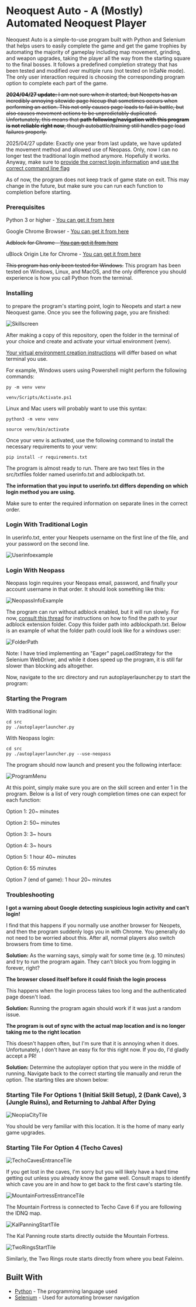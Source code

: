 # Neoquest Auto - A (Mostly) Automated Neoquest Player

Neoquest Auto is a simple-to-use program built with Python and Selenium that helps users to easily
complete the game and get the game trophies by automating the majority of gameplay including map movement, grinding,
and weapon upgrades, taking the player all the way from the starting square to the final bosses.
It follows a predefined completion strategy that has been tested and modified over multiple runs
(not tested on InSaNe mode).
The only user interaction required is choosing the corresponding program option to complete
each part of the game.

~~**2024/04/27 update:** I am not sure when it started, but Neopets has an incredibly annoying sitewide page hiccup that sometimes occurs when performing an action.
This not only causes page loads to fail in battle, but also causes movement actions to be unpredictably duplicated.
Unfortunately, this means that **path following/navigation with this program is not reliable right now**, though autobattle/training still handles page load failures properly.~~

2025/04/27 update: Exactly one year from last update, we have updated the movement method and
allowed use of Neopass. Only, now I can no longer test the traditional login method anymore.
Hopefully it works. Anyway, make sure to [provide the correct login information](#login-with-neopass) and [use the correct command line flag](#starting-the-program)

As of now, the program does not keep track of game state on exit.
This may change in the future, but make sure you can run each function to completion before starting.

### Prerequisites

Python 3 or higher - [You can get it from here](https://www.python.org/downloads/)

Google Chrome Browser - [You can get it from here](https://www.google.com/intl/en_ca/chrome/)

~~Adblock for Chrome - [You can get it from here](https://chrome.google.com/webstore/detail/adblock-%E2%80%94-best-ad-blocker/gighmmpiobklfepjocnamgkkbiglidom)~~

uBlock Origin Lite for Chrome - [You can get it from here](https://chromewebstore.google.com/detail/ublock-origin-lite/ddkjiahejlhfcafbddmgiahcphecmpfh)

~~This program has only been tested for Windows.~~
This program has been tested on Windows, Linux, and MacOS, and the only difference you should
experience is how you call Python from the terminal.

### Installing

to prepare the program's starting point, login to Neopets and start a new Neoquest game. Once you see the following
page, you are finished:

![Skillscreen](readmeresources/skillscreen.jpg)

After making a copy of this repository, open the folder in the terminal of your choice and create and activate your
virtual environment (venv).

[Your virtual environment creation instructions](https://docs.python.org/3/library/venv.html) will differ based on
what terminal you use.

For example, Windows users using Powershell might perform the following commands:

```
py -m venv venv

venv/Scripts/Activate.ps1
```

Linux and Mac users will probably want to use this syntax:

```
python3 -m venv venv

source venv/bin/activate
```

Once your venv is activated, use the following command to install the necessary requirements to
your venv:

```
pip install -r requirements.txt
```

The program is almost ready to run. There are two text files in the src/txtfiles folder named userinfo.txt and
adblockpath.txt.

**The information that you input to userinfo.txt differs depending on which login method you are
using.**

Make sure to enter the required information on separate lines in the correct order.

### Login With Traditional Login

In userinfo.txt, enter your Neopets username on the first line of the file,
and your password on the second line.

![Userinfoexample](readmeresources/userinfoexample.jpg)

### Login With Neopass

Neopass login requires your Neopass email, password, and finally your account username in that
order. It should look something like this:

![NeopassInfoExample](readmeresources/neopassinfoexample.jpg)

The program can run without adblock enabled, but it will run slowly.
For now, [consult this thread](https://www.reddit.com/r/learnpython/comments/4zzn69/how_do_i_get_adblockplus_to_work_with_selenium/)
for instructions on how to find the path to your adblock extension folder.
Copy this folder path into adblockpath.txt.
Below is an example of what the folder path could look like for a windows user:

![FolderPath](readmeresources/extensionfolderexample.jpg)

Note: I have tried implementing an "Eager" pageLoadStrategy for the Selenium WebDriver,
and while it does speed up the program, it is still far slower than blocking ads altogether.

Now, navigate to the src directory and run autoplayerlauncher.py to start the program:

### Starting the Program

With traditional login:

```
cd src
py ./autoplayerlauncher.py
```

With Neopass login:

```
cd src
py ./autoplayerlauncher.py --use-neopass
```

The program should now launch and present you the following interface:

![ProgramMenu](readmeresources/programmenuexample.jpg)

At this point, simply make sure you are on the skill screen and enter 1 in the program.
Below is a list of very rough completion times one can expect for each function:

Option 1: 20~ minutes

Option 2: 50~ minutes

Option 3: 3~ hours

Option 4: 3~ hours

Option 5: 1 hour 40~ minutes

Option 6: 55 minutes

Option 7 (end of game): 1 hour 20~ minutes

### Troubleshooting

**I got a warning about Google detecting suspicious login activity and can't login!**

I find that this happens if you normally use another browser for Neopets, and then the program
suddenly logs you in with Chrome. You generally do not need to be worried about this. After all,
normal players also switch browsers from time to time.

**Solution:** As the warning says, simply wait for some time (e.g. 10 minutes) and try to run the program again.
They can't block you from logging in forever, right?

**The browser closed itself before it could finish the login process**

This happens when the login process takes too long and the authenticated page doesn't load.

**Solution:** Running the program again should work if it was just a random issue.

**The program is out of sync with the actual map location and is no longer taking me to the right
location**

This doesn't happen often, but I'm sure that it is annoying when it does. Unfortunately, I don't
have an easy fix for this right now. If you do, I'd gladly accept a PR!

**Solution:** Determine the autoplayer option that you were in the middle of running. Navigate back
to the correct starting tile manually and rerun the option. The starting tiles are shown below:

### Starting Tile For Options 1 (Initial Skill Setup), 2 (Dank Cave), 3 (Jungle Ruins), and Returning to Jahbal After Dying

![NeopiaCityTile](readmeresources/StartingTileImages/common_start_tile.jpg)

You should be very familiar with this location. It is the home of many early game upgrades.

### Starting Tile For Option 4 (Techo Caves)

![TechoCavesEntranceTile](readmeresources/StartingTileImages/techo_caves_start_tile.jpg)

If you get lost in the caves, I'm sorry but you will likely have a hard time getting out unless you
already know the game well. Consult maps to identify which cave you are in and how to get back to
the first cave's starting tile.

![MountainFortressEntranceTile](readmeresources/StartingTileImages/mountain_fortress_start_tile.jpg)

The Mountain Fortress is connected to Techo Cave 6 if you are following the IDNQ map.

![KalPanningStartTile](readmeresources/StartingTileImages/kal_panning_start_tile.jpg)

The Kal Panning route starts directly outside the Mountain Fortress.

![TwoRingsStartTile](readmeresources/StartingTileImages/two_rings_grind_start_tile.jpg)

Similarly, the Two Rings route starts directly from where you beat Faleinn.

## Built With

- [Python](https://www.python.org) - The programming language used
- [Selenium](https://www.selenium.dev) - Used for automating browser navigation
